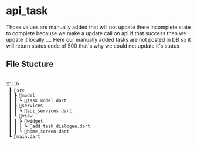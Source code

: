 # api_task



 Those values are manually added that will not update there incomplete state to complete because we make a update call on api if that success then we update it locally .... Here our manually added tasks are not posted in DB so it will return status code of 500 that's why we could not update it's status
 
 ## File Stucture
```

📦lib
 ┣ 📂src
 ┃ ┣ 📂model
 ┃ ┃ ┗ 📜task_model.dart
 ┃ ┣ 📂services
 ┃ ┃ ┗ 📜api_services.dart
 ┃ ┗ 📂view
 ┃ ┃ ┣ 📂widget
 ┃ ┃ ┃ ┗ 📜add_task_dialogue.dart
 ┃ ┃ ┗ 📜home_screen.dart
 ┗ 📜main.dart
 ```
